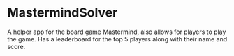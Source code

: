 # MastermindSolver
A helper app for the board game Mastermind, also allows for players to play the game. Has a leaderboard for the top 5 players along with their name and score.
